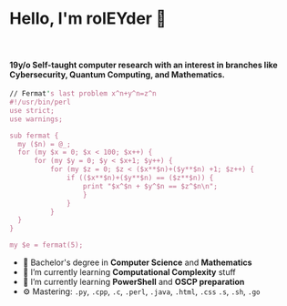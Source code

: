 # Hello, I'm rolEYder 👋




<br />


#### 19y/o Self-taught computer research with an interest in branches like Cybersecurity, Quantum Computing, and Mathematics.


  ```perl
// Fermat's last problem x^n+y^n=z^n
#!/usr/bin/perl
use strict;
use warnings;

sub fermat {
	my ($n) = @_;
	for (my $x = 0; $x < 100; $x++) {
		for (my $y = 0; $y < $x+1; $y++) {
			for (my $z = 0; $z < ($x**$n)+($y**$n) +1; $z++) {
				if (($x**$n)+($y**$n) == ($z**$n)) {
					print "$x^$n + $y^$n == $z^$n\n";		
					}
				}
			} 
	}
}

my $e = fermat(5);


```



- 🔭 Bachelor's degree in **Computer Science**  and **Mathematics**
- 🌱 I’m currently learning **Computational Complexity** stuff
- 🌱 I’m currently learning **PowerShell** and **OSCP preparation**
- ⚙️ Mastering: `.py`, `.cpp`, `.c`, `.perl`, `.java`, `.html`, `.css`  `.s`, `.sh`, `.go`


